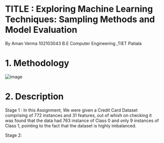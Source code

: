 # TITLE : Exploring Machine Learning Techniques: Sampling Methods and Model Evaluation
By Aman Verma 102103043 B.E Computer Engineering ,TIET Patiala

# 1. Methodology
![image](https://github.com/iosaman503/102103043_Sampling/assets/90442567/98071500-447b-4fc5-bcd4-130d346303b0)

# 2. Description
Stage 1 :
In this Assignment, We were given a Credit Card Dataset comprising of 772 instances and 31 features, out of whixh on checking it was found that the data had 763 instance of Class 0 and only 9 instances of Class 1, pointing to the fact that the dataset is highly imbalanced.

Stage 2:

